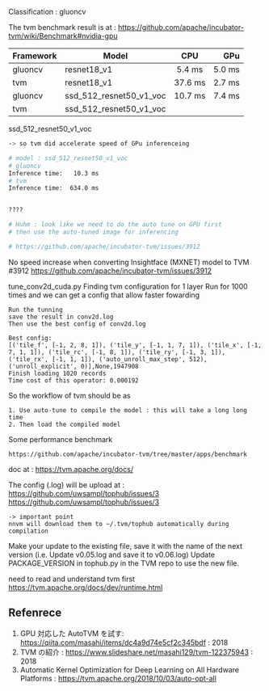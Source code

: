 


Classification : gluoncv

The tvm benchmark result is at : https://github.com/apache/incubator-tvm/wiki/Benchmark#nvidia-gpu


| Framework | Model                   |   CPU   |    GPu |
| --------- | ----------------------- | :-----: | -----: |
| gluoncv   | resnet18_v1             | 5.4 ms  | 5.0 ms |
| tvm       | resnet18_v1             | 37.6 ms | 2.7 ms |
| gluoncv   | ssd_512_resnet50_v1_voc |  10.7 ms       |    7.4 ms    |
| tvm       | ssd_512_resnet50_v1_voc |         |        |

ssd_512_resnet50_v1_voc

```bash
-> so tvm did accelerate speed of GPu inferenceing

# model : ssd_512_resnet50_v1_voc
# gluoncv  
Inference time:   10.3 ms
# tvm 
Inference time:  634.0 ms


????

# Huhm : look like we need to do the auto tune on GPU first
# then use the auto-tuned image for inferencing

# https://github.com/apache/incubator-tvm/issues/3912
```

No speed increase when converting Insightface (MXNET) model to TVM #3912
    https://github.com/apache/incubator-tvm/issues/3912


tune_conv2d_cuda.py 
    Finding tvm configuration for 1 layer 
    Run for 1000 times and we can get a config that allow faster fowarding

    Run the tunning
    save the result in conv2d.log
    Then use the best config of conv2d.log

    Best config:
    [('tile_f', [-1, 2, 8, 1]), ('tile_y', [-1, 1, 7, 1]), ('tile_x', [-1, 7, 1, 1]), ('tile_rc', [-1, 8, 1]), ('tile_ry', [-1, 3, 1]), ('tile_rx', [-1, 1, 1]), ('auto_unroll_max_step', 512), ('unroll_explicit', 0)],None,1947908
    Finish loading 1020 records
    Time cost of this operator: 0.000192

So the workflow of tvm should be as

    1. Use auto-tune to compile the model : this will take a long long time
    2. Then load the compiled model

Some performance benchmark

    https://github.com/apache/incubator-tvm/tree/master/apps/benchmark

doc at : https://tvm.apache.org/docs/

The config (.log) will be upload at : https://github.com/uwsampl/tophub/issues/3
    https://github.com/uwsampl/tophub/issues/3

    -> important point
    nnvm will download them to ~/.tvm/tophub automatically during compilation


Make your update to the existing file, save it with the name of the next version
(i.e. Update v0.05.log and save it to v0.06.log)
Update PACKAGE_VERSION in tophub.py in the TVM repo to use the new file.

need to read and understand tvm first
    https://tvm.apache.org/docs/dev/runtime.html

## Refenrece

1. GPU 対応した AutoTVM を試す: https://qiita.com/masahi/items/dc4a9d74e5cf2c345bdf : 2018
2. TVM の紹介 : https://www.slideshare.net/masahi129/tvm-122375943 : 2018
3. Automatic Kernel Optimization for Deep Learning on All Hardware Platforms : https://tvm.apache.org/2018/10/03/auto-opt-all

